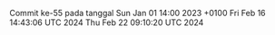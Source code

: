 Commit ke-55 pada tanggal Sun Jan 01 14:00 2023 +0100
Fri Feb 16 14:43:06 UTC 2024
Thu Feb 22 09:10:20 UTC 2024
